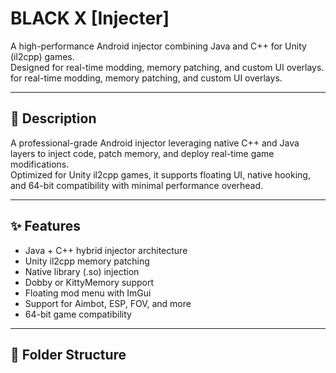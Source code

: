 # BLACK X [Injecter]

A high-performance Android injector combining Java and C++ for Unity (il2cpp) games.  
Designed for real-time modding, memory patching, and custom UI overlays. for real-time modding, memory patching, and custom UI overlays.

---

## 📄 Description

A professional-grade Android injector leveraging native C++ and Java layers to inject code, patch memory, and deploy real-time game modifications.  
Optimized for Unity il2cpp games, it supports floating UI, native hooking, and 64-bit compatibility with minimal performance overhead.

---

## ✨ Features

- Java + C++ hybrid injector architecture
- Unity il2cpp memory patching
- Native library (.so) injection
- Dobby or KittyMemory support
- Floating mod menu with ImGui
- Support for Aimbot, ESP, FOV, and more
- 64-bit game compatibility

---

## 📁 Folder Structure
